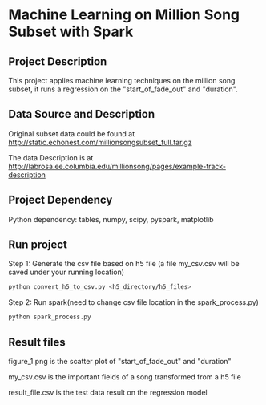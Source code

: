 # Machine Learning on Million Song Subset with Spark

## Project Description
This project applies machine learning techniques on the million song subset, it runs a regression on the "start_of_fade_out" and "duration".

## Data Source and Description

Original subset data could be found at http://static.echonest.com/millionsongsubset_full.tar.gz

The data Description is at http://labrosa.ee.columbia.edu/millionsong/pages/example-track-description

## Project Dependency
Python dependency: tables, numpy, scipy, pyspark, matplotlib

## Run project
Step 1: Generate the csv file based on h5 file (a file my_csv.csv will be saved under your running location)
```sh
python convert_h5_to_csv.py <h5_directory/h5_files>
```

Step 2: Run spark(need to change csv file location in the spark_process.py)
```sh
python spark_process.py
```

## Result files
figure_1.png is the scatter plot of "start_of_fade_out" and "duration"

my_csv.csv is the important fields of a song transformed from a h5 file

result_file.csv is the test data result on the regression model
